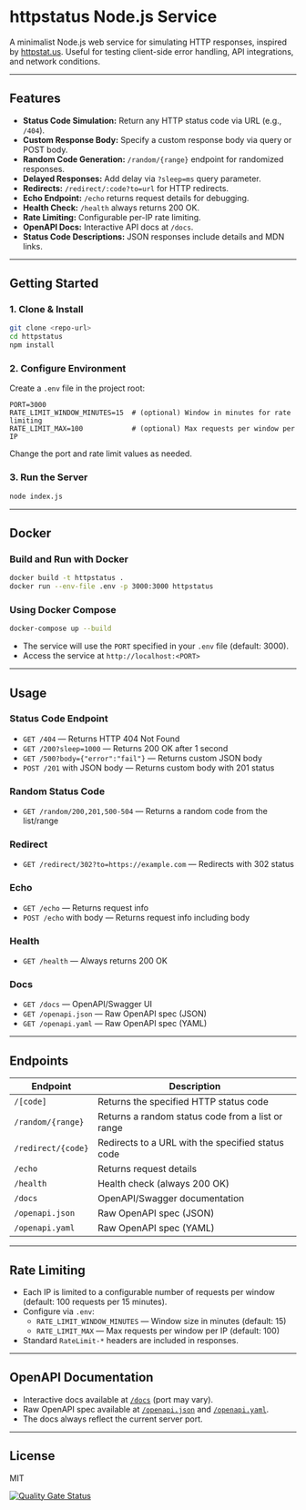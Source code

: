 # httpstatus Node.js Service

A minimalist Node.js web service for simulating HTTP responses, inspired by [httpstat.us](https://httpstat.us). Useful for testing client-side error handling, API integrations, and network conditions.

---

## Features
- **Status Code Simulation:** Return any HTTP status code via URL (e.g., `/404`).
- **Custom Response Body:** Specify a custom response body via query or POST body.
- **Random Code Generation:** `/random/{range}` endpoint for randomized responses.
- **Delayed Responses:** Add delay via `?sleep=ms` query parameter.
- **Redirects:** `/redirect/:code?to=url` for HTTP redirects.
- **Echo Endpoint:** `/echo` returns request details for debugging.
- **Health Check:** `/health` always returns 200 OK.
- **Rate Limiting:** Configurable per-IP rate limiting.
- **OpenAPI Docs:** Interactive API docs at `/docs`.
- **Status Code Descriptions:** JSON responses include details and MDN links.

---

## Getting Started

### 1. Clone & Install
```sh
git clone <repo-url>
cd httpstatus
npm install
```

### 2. Configure Environment
Create a `.env` file in the project root:
```
PORT=3000
RATE_LIMIT_WINDOW_MINUTES=15  # (optional) Window in minutes for rate limiting
RATE_LIMIT_MAX=100            # (optional) Max requests per window per IP
```
Change the port and rate limit values as needed.

### 3. Run the Server
```sh
node index.js
```

---

## Docker

### Build and Run with Docker
```sh
docker build -t httpstatus .
docker run --env-file .env -p 3000:3000 httpstatus
```

### Using Docker Compose
```sh
docker-compose up --build
```
- The service will use the `PORT` specified in your `.env` file (default: 3000).
- Access the service at `http://localhost:<PORT>`

---

## Usage

### Status Code Endpoint
- `GET /404` — Returns HTTP 404 Not Found
- `GET /200?sleep=1000` — Returns 200 OK after 1 second
- `GET /500?body={"error":"fail"}` — Returns custom JSON body
- `POST /201` with JSON body — Returns custom body with 201 status

### Random Status Code
- `GET /random/200,201,500-504` — Returns a random code from the list/range

### Redirect
- `GET /redirect/302?to=https://example.com` — Redirects with 302 status

### Echo
- `GET /echo` — Returns request info
- `POST /echo` with body — Returns request info including body

### Health
- `GET /health` — Always returns 200 OK

### Docs
- `GET /docs` — OpenAPI/Swagger UI
- `GET /openapi.json` — Raw OpenAPI spec (JSON)
- `GET /openapi.yaml` — Raw OpenAPI spec (YAML)

---

## Endpoints

| Endpoint                | Description                                              |
|------------------------|----------------------------------------------------------|
| `/[code]`              | Returns the specified HTTP status code                   |
| `/random/{range}`      | Returns a random status code from a list or range        |
| `/redirect/{code}`     | Redirects to a URL with the specified status code        |
| `/echo`                | Returns request details                                  |
| `/health`              | Health check (always 200 OK)                             |
| `/docs`                | OpenAPI/Swagger documentation                            |
| `/openapi.json`        | Raw OpenAPI spec (JSON)                                  |
| `/openapi.yaml`        | Raw OpenAPI spec (YAML)                                  |

---

## Rate Limiting
- Each IP is limited to a configurable number of requests per window (default: 100 requests per 15 minutes).
- Configure via `.env`:
  - `RATE_LIMIT_WINDOW_MINUTES` — Window size in minutes (default: 15)
  - `RATE_LIMIT_MAX` — Max requests per window per IP (default: 100)
- Standard `RateLimit-*` headers are included in responses.

---

## OpenAPI Documentation
- Interactive docs available at [`/docs`](http://localhost:3000/docs) (port may vary).
- Raw OpenAPI spec available at [`/openapi.json`](http://localhost:3000/openapi.json) and [`/openapi.yaml`](http://localhost:3000/openapi.yaml).
- The docs always reflect the current server port.

---

## License
MIT


[![Quality Gate Status](https://sonarcloud.io/api/project_badges/measure?project=voiceflow-community_httpstatus&metric=alert_status)](https://sonarcloud.io/summary/new_code?id=voiceflow-community_httpstatus)
